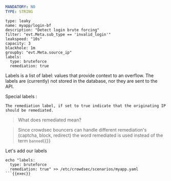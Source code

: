 ```yaml
MANDATORY: NO
TYPE: STRING
```
```yaml{9,11}
type: leaky
name: myapp/login-bf
description: "Detect login brute forcing"
filter: "evt.Meta.sub_type == 'invalid_login'"
leakspeed: "10s"
capacity: 3
blackhole: 1m
groupby: "evt.Meta.source_ip"
labels:
  type: bruteforce
  remediation: true
```

Labels is a list of label: values that provide context to an overflow. The labels are (currently) not stored in the database, nor they are sent to the API.

Special labels :

    The remediation label, if set to true indicate that the originating IP should be remediated.

> What does remediated mean?

> Since crowdsec bouncers can handle different remediation's (captcha, block, redirect) the word remediated is used instead of the term `banned`{{}}

Let's add our labels
```
echo "labels:
  type: bruteforce
  remediation: true" >> /etc/crowdsec/scenarios/myapp.yaml
```{{exec}}